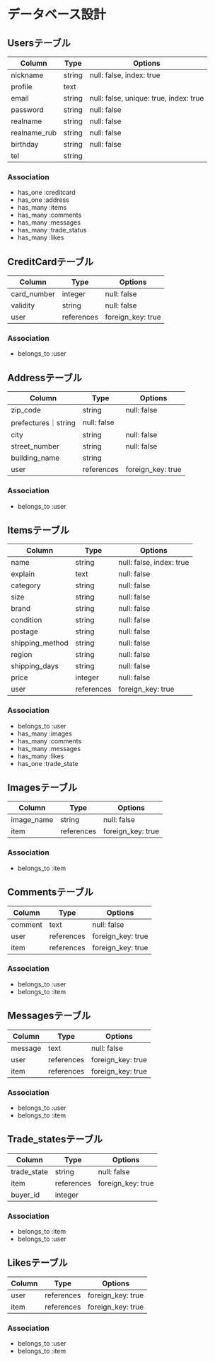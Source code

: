 # データベース設計

## Usersテーブル
|Column|Type|Options|
|------|----|-------|
|nickname|string|null: false, index: true|
|profile|text||
|email|string|null: false, unique: true, index: true|
|password|string|null: false|
|realname|string|null: false|
|realname_rub|string|null: false|
|birthday|string|null: false|
|tel|string||

### Association
- has_one  :creditcard
- has_one  :address
- has_many :items
- has_many :comments
- has_many :messages
- has_many :trade_status
- has_many :likes

## CreditCardテーブル
|Column|Type|Options|
|------|----|-------|
|card_number|integer|null: false|
|validity|string|null: false|
|user|references|foreign_key: true|

### Association
- belongs_to :user

## Addressテーブル
|Column|Type|Options|
|------|----|-------|
|zip_code|string|null: false|
|prefectures｜string|null: false|
|city|string|null: false|
|street_number|string|null: false|
|building_name|string||
|user|references|foreign_key: true|

### Association
- belongs_to :user

## Itemsテーブル
|Column|Type|Options|
|------|----|-------|
|name|string|null: false, index: true|
|explain|text|null: false|
|category|string|null: false|
|size|string|null: false|
|brand|string|null: false|
|condition|string|null: false|
|postage|string|null: false|
|shipping_method|string|null: false|
|region|string|null: false|
|shipping_days|string|null: false|
|price|integer|null: false|
|user|references|foreign_key: true|

### Association
- belongs_to :user
- has_many   :images
- has_many   :comments
- has_many   :messages
- has_many   :likes
- has_one    :trade_state

## Imagesテーブル
|Column|Type|Options|
|------|----|-------|
|image_name|string|null: false|
|item|references|foreign_key: true|

### Association
- belongs_to :item

## Commentsテーブル
|Column|Type|Options|
|------|----|-------|
|comment|text|null: false|
|user|references|foreign_key: true|
|item|references|foreign_key: true|

### Association
- belongs_to :user
- belongs_to :item

## Messagesテーブル
|Column|Type|Options|
|------|----|-------|
|message|text|null: false|
|user|references|foreign_key: true|
|item|references|foreign_key: true|

### Association
- belongs_to :user
- belongs_to :item

## Trade_statesテーブル
|Column|Type|Options|
|------|----|-------|
|trade_state|string|null: false|
|item|references|foreign_key: true|
|buyer_id|integer||

### Association
- belongs_to :item
- belongs_to :user

## Likesテーブル
|Column|Type|Options|
|------|----|-------|
|user|references|foreign_key: true|
|item|references|foreign_key: true|

### Association
- belongs_to :user
- belongs_to :item
